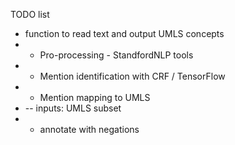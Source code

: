 TODO list

- function to read text and output UMLS concepts
- - Pro-processing - StandfordNLP tools
- - Mention identification with CRF / TensorFlow
- - Mention mapping to UMLS
- -- inputs: UMLS subset
- - annotate with negations

